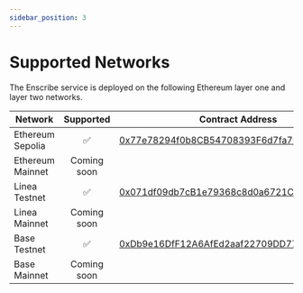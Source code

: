 ```yaml
---
sidebar_position: 3
---
```


# Supported Networks

The Enscribe service is deployed on the following Ethereum layer one and layer two networks.

| Network | Supported | Contract Address |
| ------- |:---------:| ---------------- |
| Ethereum Sepolia |✅| [0x77e78294f0b8CB54708393F6d7fa79eF7CFB589C](https://sepolia.etherscan.io/address/0x77e78294f0b8CB54708393F6d7fa79eF7CFB589C)|
| Ethereum Mainnet |Coming soon | |
| Linea Testnet |✅| [0x071df09db7cB1e79368c8d0a6721CBE85c28095B](https://sepolia.lineascan.build/address/0x071df09db7cb1e79368c8d0a6721cbe85c28095b)|
| Linea Mainnet | Coming soon | |
| Base Testnet |✅| [0xDb9e16DfF12A6AfEd2aaf22709DD77c705812878](https://sepolia.basescan.org/address/0xdb9e16dff12a6afed2aaf22709dd77c705812878) |
| Base Mainnet | Coming soon | |


